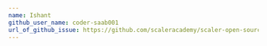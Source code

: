 ```yaml
---
name: Ishant
github_user_name: coder-saab001
url_of_github_issue: https://github.com/scaleracademy/scaler-open-source-september-challenge/issues/119
---
```

